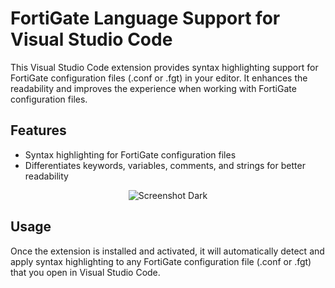 # FortiGate Language Support for Visual Studio Code

This Visual Studio Code extension provides syntax highlighting support for FortiGate configuration files (.conf or .fgt) in your editor. It enhances the readability and improves the experience when working with FortiGate configuration files.

## Features

- Syntax highlighting for FortiGate configuration files
- Differentiates keywords, variables, comments, and strings for better readability

<figure align="center">
  <img src="https://raw.githubusercontent.com/tinyboxvk/FortiGate-Language-Support/main/images/dark.png" alt="Screenshot Dark" />
</figure>

## Usage

Once the extension is installed and activated, it will automatically detect and apply syntax highlighting to any FortiGate configuration file (.conf or .fgt) that you open in Visual Studio Code.
